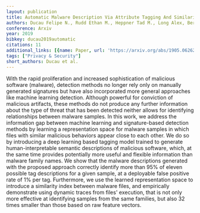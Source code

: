 ```yaml
---
layout: publication
title: Automatic Malware Description Via Attribute Tagging And Similarity Embedding
authors: Ducau Felipe N., Rudd Ethan M., Heppner Tad M., Long Alex, Berlin Konstantin
conference: Arxiv
year: 2019
bibkey: ducau2019automatic
citations: 11
additional_links: [{name: Paper, url: 'https://arxiv.org/abs/1905.06262'}]
tags: ["Privacy & Security"]
short_authors: Ducau et al.
---
```

With the rapid proliferation and increased sophistication of malicious
software (malware), detection methods no longer rely only on manually generated
signatures but have also incorporated more general approaches like machine
learning detection. Although powerful for conviction of malicious artifacts,
these methods do not produce any further information about the type of threat
that has been detected neither allows for identifying relationships between
malware samples. In this work, we address the information gap between machine
learning and signature-based detection methods by learning a representation
space for malware samples in which files with similar malicious behaviors
appear close to each other. We do so by introducing a deep learning based
tagging model trained to generate human-interpretable semantic descriptions of
malicious software, which, at the same time provides potentially more useful
and flexible information than malware family names.
  We show that the malware descriptions generated with the proposed approach
correctly identify more than 95% of eleven possible tag descriptions for a
given sample, at a deployable false positive rate of 1% per tag. Furthermore,
we use the learned representation space to introduce a similarity index between
malware files, and empirically demonstrate using dynamic traces from files'
execution, that is not only more effective at identifying samples from the same
families, but also 32 times smaller than those based on raw feature vectors.
